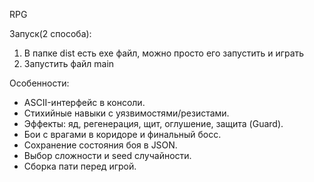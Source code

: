 RPG

Запуск(2 способа):
1. В папке dist есть exe файл, можно просто его запустить и играть
2. Запустить файл main

Особенности:
- ASCII-интерфейс в консоли.
- Стихийные навыки с уязвимостями/резистами.
- Эффекты: яд, регенерация, щит, оглушение, защита (Guard).
- Бои с врагами в коридоре и финальный босс.
- Сохранение состояния боя в JSON.
- Выбор сложности и seed случайности.
- Сборка пати перед игрой.

